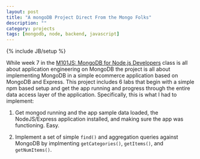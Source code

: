 ```yaml
---
layout: post
title: "A mongoDB Project Direct From the Mongo Folks"
description: ""
category: projects
tags: [mongodb, node, backend, javascript]
---
```

{% include JB/setup %}

While week 7 in the [M101JS: MongoDB for Node.js Developers](https://university.mongodb.com/courses/M101JS/about) class is all about application engineering on MongoDB the project is all about implementing MongoDB in a simple ecommerce application based on MongoDB and Express. This project includes 6 labs that begin with a simple npm based setup and get the app running and progress through the entire data access layer of the application. Specifically, this is what I had to implement:

1. Get mongod running and the app sample data loaded, the NodeJS/Express application installed, and making sure the app was functioning. Easy.

2. Implement a set of simple `find()` and aggregation queries against MongoDB by implmenting `getCategories()`, `getItems()`, and `getNumItems()`.